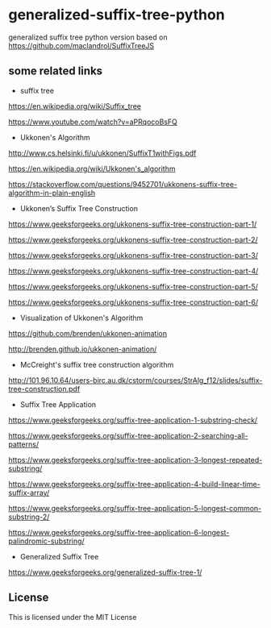 # generalized-suffix-tree-python
generalized suffix tree python version based on https://github.com/maclandrol/SuffixTreeJS


## some related links
- suffix tree

https://en.wikipedia.org/wiki/Suffix_tree

https://www.youtube.com/watch?v=aPRqocoBsFQ

- Ukkonen's Algorithm

http://www.cs.helsinki.fi/u/ukkonen/SuffixT1withFigs.pdf

https://en.wikipedia.org/wiki/Ukkonen's_algorithm

https://stackoverflow.com/questions/9452701/ukkonens-suffix-tree-algorithm-in-plain-english

- Ukkonen’s Suffix Tree Construction

https://www.geeksforgeeks.org/ukkonens-suffix-tree-construction-part-1/

https://www.geeksforgeeks.org/ukkonens-suffix-tree-construction-part-2/

https://www.geeksforgeeks.org/ukkonens-suffix-tree-construction-part-3/

https://www.geeksforgeeks.org/ukkonens-suffix-tree-construction-part-4/

https://www.geeksforgeeks.org/ukkonens-suffix-tree-construction-part-5/

https://www.geeksforgeeks.org/ukkonens-suffix-tree-construction-part-6/


- Visualization of Ukkonen's Algorithm

https://github.com/brenden/ukkonen-animation

http://brenden.github.io/ukkonen-animation/

- McCreight's suffix tree construction algorithm

http://101.96.10.64/users-birc.au.dk/cstorm/courses/StrAlg_f12/slides/suffix-tree-construction.pdf

- Suffix Tree Application

https://www.geeksforgeeks.org/suffix-tree-application-1-substring-check/

https://www.geeksforgeeks.org/suffix-tree-application-2-searching-all-patterns/

https://www.geeksforgeeks.org/suffix-tree-application-3-longest-repeated-substring/

https://www.geeksforgeeks.org/suffix-tree-application-4-build-linear-time-suffix-array/

https://www.geeksforgeeks.org/suffix-tree-application-5-longest-common-substring-2/

https://www.geeksforgeeks.org/suffix-tree-application-6-longest-palindromic-substring/

- Generalized Suffix Tree

https://www.geeksforgeeks.org/generalized-suffix-tree-1/

## License
This is licensed under the MIT License
